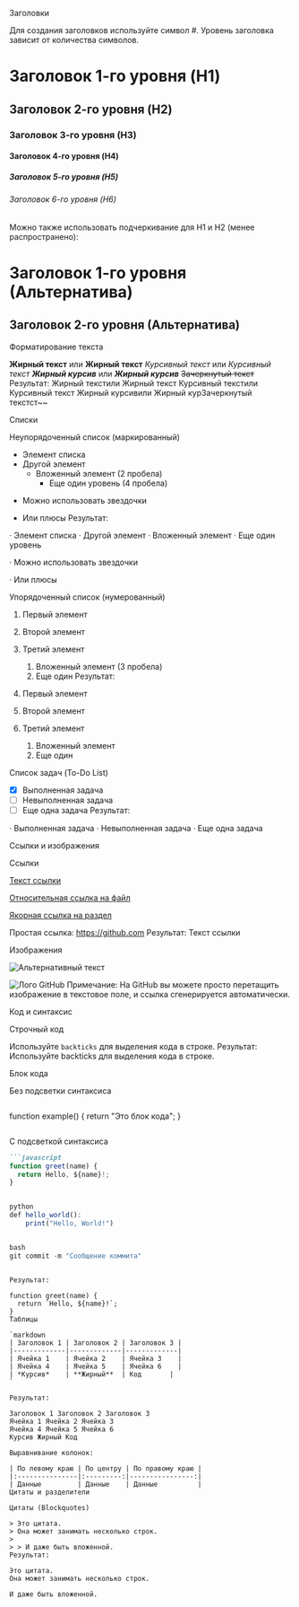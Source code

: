 Заголовки

Для создания заголовков используйте символ #. Уровень заголовка зависит от количества символов.

# Заголовок 1-го уровня (H1)
## Заголовок 2-го уровня (H2)
### Заголовок 3-го уровня (H3)
#### Заголовок 4-го уровня (H4)
##### Заголовок 5-го уровня (H5)
###### Заголовок 6-го уровня (H6)
Можно также использовать подчеркивание для H1 и H2 (менее распространено):

Заголовок 1-го уровня (Альтернатива)
=====================

Заголовок 2-го уровня (Альтернатива)
---------------------
Форматирование текста

**Жирный текст** или __Жирный текст__
*Курсивный текст* или _Курсивный текст_
***Жирный курсив*** или ___Жирный курсив___
~~Зачеркнутый текст~~
Результат:
Жирный текстили Жирный текст
Курсивный текстили Курсивный текст
Жирный курсивили Жирный курЗачеркнутый текстст~~

Списки

Неупорядоченный список (маркированный)

- Элемент списка
- Другой элемент
  - Вложенный элемент (2 пробела)
    - Еще один уровень (4 пробела)
* Можно использовать звездочки
+ Или плюсы
Результат:

· Элемент списка
· Другой элемент
  · Вложенный элемент
    · Еще один уровень

· Можно использовать звездочки

· Или плюсы

Упорядоченный список (нумерованный)

1. Первый элемент
2. Второй элемент
3. Третий элемент
   1. Вложенный элемент (3 пробела)
   2. Еще один
Результат:

1. Первый элемент
2. Второй элемент
3. Третий элемент
   1. Вложенный элемент
   2. Еще один

Список задач (To-Do List)

- [x] Выполненная задача
- [ ] Невыполненная задача
- [ ] Еще одна задача
Результат:

· Выполненная задача
· Невыполненная задача
· Еще одна задача

Ссылки и изображения

Ссылки

[Текст ссылки](https://example.com "Всплывающая подсказка")

[Относительная ссылка на файл](./docs/file.md)

[Якорная ссылка на раздел](#списки)

Простая ссылка: <https://github.com>
Результат:
Текст ссылки

Изображения

![Альтернативный текст](https://example.com/image.jpg "Заголовок изображения")

![Лого GitHub](/path/to/logo.png)
Примечание: На GitHub вы можете просто перетащить изображение в текстовое поле, и ссылка сгенерируется автоматически.

Код и синтаксис

Строчный код

Используйте `backticks` для выделения кода в строке.
Результат: Используйте backticks для выделения кода в строке.

Блок кода

Без подсветки синтаксиса

```markdown
```
function example() {
  return "Это блок кода";
}
```
```

С подсветкой синтаксиса

```markdown
```javascript
function greet(name) {
  return Hello, ${name}!;
}


python
def hello_world():
    print("Hello, World!")


bash
git commit -m "Сообщение коммита"
```
```

Результат:

function greet(name) {
  return `Hello, ${name}!`;
}
Таблицы

`markdown
| Заголовок 1 | Заголовок 2 | Заголовок 3 |
|-------------|-------------|-------------|
| Ячейка 1    | Ячейка 2    | Ячейка 3    |
| Ячейка 4    | Ячейка 5    | Ячейка 6    |
| *Курсив*    | **Жирный**  | Код       |
`

Результат:

Заголовок 1 Заголовок 2 Заголовок 3
Ячейка 1 Ячейка 2 Ячейка 3
Ячейка 4 Ячейка 5 Ячейка 6
Курсив Жирный Код

Выравнивание колонок:

| По левому краю | По центру | По правому краю |
|:---------------|:---------:|----------------:|
| Данные         | Данные    | Данные          |
Цитаты и разделители

Цитаты (Blockquotes)

> Это цитата.
> Она может занимать несколько строк.
>
> > И даже быть вложенной.
Результат:

Это цитата.
Она может занимать несколько строк.

И даже быть вложенной.
